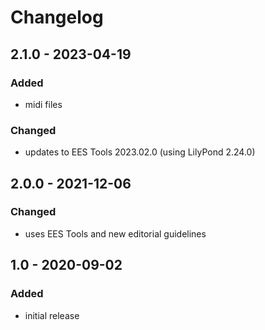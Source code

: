 # Changelog

## 2.1.0 - 2023-04-19

### Added

- midi files

### Changed

- updates to EES Tools 2023.02.0 (using LilyPond 2.24.0)


## 2.0.0 - 2021-12-06

### Changed

- uses EES Tools and new editorial guidelines


## 1.0 - 2020-09-02

### Added

- initial release
